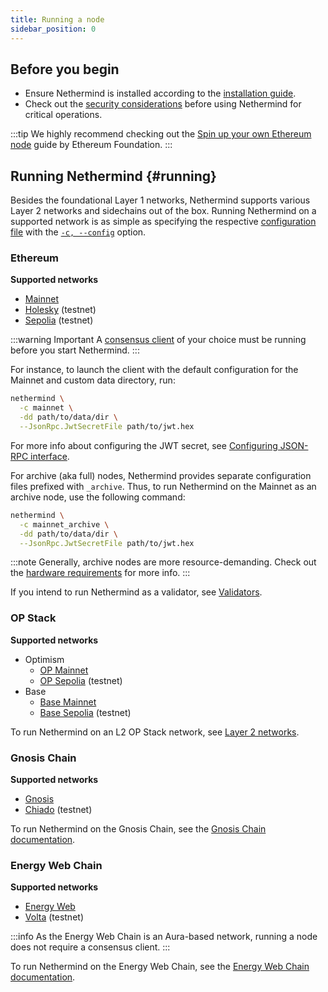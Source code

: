```yaml
---
title: Running a node
sidebar_position: 0
---
```


## Before you begin

- Ensure Nethermind is installed according to the [installation guide](../../get-started/installing-nethermind.md).
- Check out the [security considerations](../../fundamentals/security.md) before using Nethermind for critical operations.

:::tip
We highly recommend checking out the [Spin up your own Ethereum node](https://ethereum.org/en/developers/docs/nodes-and-clients/run-a-node/) guide by Ethereum Foundation.
:::

## Running Nethermind {#running}

Besides the foundational Layer 1 networks, Nethermind supports various Layer 2 networks and sidechains out of the box. Running Nethermind on a supported network is as simple as specifying the respective [configuration file](../../fundamentals/configuration.md#configuration-file) with the [`-c, --config`](../../fundamentals/configuration.md#basic-options) option.

### Ethereum

**Supported networks**

- [Mainnet](https://ethereum.org/en/developers/docs/networks/#ethereum-mainnet)
- [Holesky](https://github.com/eth-clients/holesky) (testnet)
- [Sepolia](https://github.com/eth-clients/sepolia) (testnet)

:::warning Important
A [consensus client](consensus-clients.md) of your choice must be running before you start Nethermind.
:::

For instance, to launch the client with the default configuration for the Mainnet and custom data directory, run:

```bash
nethermind \
  -c mainnet \
  -dd path/to/data/dir \
  --JsonRpc.JwtSecretFile path/to/jwt.hex
```

For more info about configuring the JWT secret, see [Configuring JSON-RPC interface](./consensus-clients.md#configuring-json-rpc-interface).

For archive (aka full) nodes, Nethermind provides separate configuration files prefixed with `_archive`. Thus, to run Nethermind on the Mainnet as an archive node, use the following command:

```bash
nethermind \
  -c mainnet_archive \
  -dd path/to/data/dir \
  --JsonRpc.JwtSecretFile path/to/jwt.hex
```

:::note
Generally, archive nodes are more resource-demanding. Check out the [hardware requirements](../system-requirements.md#hardware-requirements) for more info.
:::

If you intend to run Nethermind as a validator, see [Validators](../../validators/validators.md).

### OP Stack

**Supported networks**

- Optimism
  - [OP Mainnet](https://docs.optimism.io/chain/networks#op-mainnet)
  - [OP Sepolia](https://docs.optimism.io/chain/networks#op-sepolia) (testnet)
- Base
  - [Base Mainnet](https://docs.base.org/network-information/#base-mainnet)
  - [Base Sepolia](https://docs.base.org/network-information/#base-testnet-sepolia) (testnet)

To run Nethermind on an L2 OP Stack network, see [Layer 2 networks](l2-networks.md#op-stack).

### Gnosis Chain

**Supported networks**

- [Gnosis](https://docs.gnosischain.com/about/networks/mainnet)
- [Chiado](https://docs.gnosischain.com/about/networks/chiado) (testnet)

To run Nethermind on the Gnosis Chain, see the [Gnosis Chain documentation](https://docs.gnosischain.com/node).

### Energy Web Chain

**Supported networks**

- [Energy Web](https://energy-web-foundation.gitbook.io/energy-web/ew-dos-technology-components-2023/trust-layer-energy-web-chain)
- [Volta](https://energy-web-foundation.gitbook.io/energy-web/ew-dos-technology-components-2023/trust-layer-energy-web-chain/ewc-guides-and-tutorials/testnet-and-mainnet#developing-on-volta-test-network) (testnet)

:::info
As the Energy Web Chain is an Aura-based network, running a node does not require a consensus client.
:::

To run Nethermind on the Energy Web Chain, see the [Energy Web Chain documentation](https://energy-web-foundation.gitbook.io/energy-web/ew-dos-technology-components-2023/trust-layer-energy-web-chain/ewc-guides-and-tutorials/running-a-local-node).
